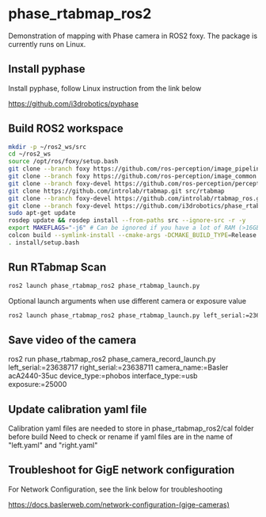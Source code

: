 # phase_rtabmap_ros2
Demonstration of mapping with Phase camera in ROS2 foxy.
The package is currently runs on Linux.

## Install pyphase
Install pyphase, follow Linux instruction from the link below

https://github.com/i3drobotics/pyphase

## Build ROS2 workspace
```bash
mkdir -p ~/ros2_ws/src
cd ~/ros2_ws
source /opt/ros/foxy/setup.bash
git clone --branch foxy https://github.com/ros-perception/image_pipeline.git src/image_pipeline
git clone --branch foxy https://github.com/ros-perception/image_common.git src/image_common
git clone --branch foxy-devel https://github.com/ros-perception/perception_pcl.git src/perception_pcl
git clone https://github.com/introlab/rtabmap.git src/rtabmap
git clone --branch foxy-devel https://github.com/introlab/rtabmap_ros.git src/rtabmap_ros
git clone --branch foxy-devel https://github.com/i3drobotics/phase_rtabmap_ros2.git src/phase_rtabmap_ros2
sudo apt-get update
rosdep update && rosdep install --from-paths src --ignore-src -r -y
export MAKEFLAGS="-j6" # Can be ignored if you have a lot of RAM (>16GB)
colcon build --symlink-install --cmake-args -DCMAKE_BUILD_TYPE=Release
. install/setup.bash
```

## Run RTabmap Scan
```bash
ros2 launch phase_rtabmap_ros2 phase_rtabmap_launch.py 
```
Optional launch arguments when use different camera or exposure value
```bash
ros2 launch phase_rtabmap_ros2 phase_rtabmap_launch.py left_serial:=23638717 right_serial:=23638711 camera_name:=Basler acA2440-35uc device_type:=phobos interface_type:=usb exposure:=25000
```

## Save video of the camera
ros2 run phase_rtabmap_ros2 phase_camera_record_launch.py  left_serial:=23638717 right_serial:=23638711 camera_name:=Basler acA2440-35uc device_type:=phobos interface_type:=usb exposure:=25000

## Update calibration yaml file
Calibration yaml files are needed to store in phase_rtabmap_ros2/cal folder before build
Need to check or rename if yaml files are in the name of "left.yaml" and "right.yaml"

## Troubleshoot for GigE network configuration
For Network Configuration, see the link below for troubleshooting

https://docs.baslerweb.com/network-configuration-(gige-cameras)
